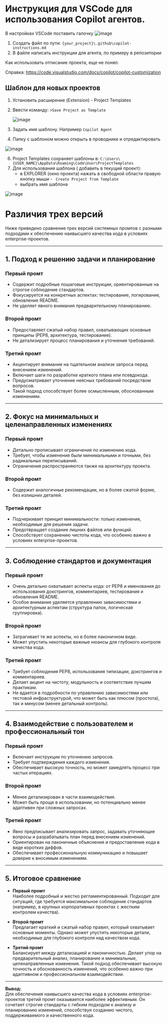   # Инструкция для VSCode для использования Copilot агентов.

  В настройках VSCode поставить галочку
  ![image](https://github.com/user-attachments/assets/e153c9c2-2a47-4d71-875b-5e7fc5e6923b)


1. Создать файл по пути: ```{your_project}\.github\copilot-instructions.md```
2. В файле написать инструкции для агента, по примеру в репозитории

Как использовать отписание проекта, еще не понял.

Справка: https://code.visualstudio.com/docs/copilot/copilot-customization

## Шаблон для новых проектов

1. Установить расширение (Extension) - Project Templates
2. Ввести команду: ```>Save Project as Template```
   
   ![image](https://github.com/user-attachments/assets/ccaaa9d5-2f84-49f1-b646-0aee8de9aa4e)

4. Задать имя шаблону. Например ```Copilot Agent```
5. Папку с шаблоном можно открыть в проводнике и отредактировать
   
  ![image](https://github.com/user-attachments/assets/b309a5e0-009f-4811-b6a3-b54ae2b49b63)

6. Project Templates сохраняет шаблоны в: ```C:\Users\{USER_NAME}\AppData\Roaming\Code\User\ProjectTemplates```
7. Для использования шаблона ( добавить в текущий проект):
   * в EXPLORER (окно проекта) нажать в свободной области правую кнопку мыши - ``` Create Project from Template```
   * выбрать имя шаблона
  
  ![image](https://github.com/user-attachments/assets/8e62ca4b-bc5e-4877-9077-9e41708112eb)


# Различия трех версий

Ниже приведено сравнение трех версий системных промтов с разными подходами к обеспечению наивысшего качества кода в условиях enterprise-проектов.

---

## 1. Подход к решению задачи и планирование

### Первый промт
- Содержит подробные пошаговые инструкции, ориентированные на строгое соблюдение стандартов.
- Фокусируется на конкретных аспектах: тестирование, логирование, обновление README.
- Не уделяет явного внимания предварительному планированию.

### Второй промт
- Предоставляет сжатый набор правил, охватывающих основные принципы (PEP8, архитектура, тестирование).
- Не детализирует процесс планирования и уточнения требований.

### Третий промт
- Акцентирует внимание на тщательном анализе запроса перед внесением изменений.
- Включает шаги по разработке краткого плана или псевдокода.
- Предусматривает уточнение неясных требований посредством вопросов.
- Такой подход способствует более осмысленным, обоснованным изменениям.

---

## 2. Фокус на минимальных и целенаправленных изменениях

### Первый промт
- Детально прописывает ограничения по изменению кода.
- Требует, чтобы изменения были минимальными и точными, без радикальных переписываний.
- Ограничения распространяются также на архитектуру проекта.

### Второй промт
- Содержит аналогичные рекомендации, но в более сжатой форме, без излишних деталей.

### Третий промт
- Подчеркивает принцип минимальности: только изменения, необходимые для решения задачи.
- Предотвращает создание лишних файлов или функций.
- Способствует сохранению чистоты кода, что особенно важно в условиях enterprise-проектов.

---

## 3. Соблюдение стандартов и документация

### Первый промт
- Очень детально охватывает аспекты кода: от PEP8 и именования до использования докстрингов, комментариев, тестирования и обновления README.
- Особое внимание уделяется управлению зависимостями и архитектурным аспектам (структура папок, логическая группировка).

### Второй промт
- Затрагивает те же аспекты, но в более лаконичном виде.
- Может упустить некоторые важные нюансы для глубокого контроля качества кода.

### Третий промт
- Требует соблюдения PEP8, использования типизации, докстрингов и комментариев.
- Делает акцент на чистоту, модульность и соответствие лучшим практикам.
- Не вдается в подробности по управлению зависимостями или тестовой инфраструктурой, что может быть как плюсом (простота), так и минусом (менее детальный контроль).

---

## 4. Взаимодействие с пользователем и профессиональный тон

### Первый промт
- Включает инструкции по уточнению запросов.
- Требует подтверждения каждого изменения.
- Обеспечивает высокую точность, но может замедлять процесс при частых итерациях.

### Второй промт
- Менее детализирован в части взаимодействия.
- Может быть проще в использовании, но потенциально менее адаптивен при сложных запросах.

### Третий промт
- Явно предписывает анализировать запрос, задавать уточняющие вопросы и разрабатывать план перед внесением изменений.
- Ориентирован на лаконичные объяснения и предоставление кода в виде коротких диффов.
- Обеспечивает профессиональную коммуникацию и повышает доверие к вносимым изменениям.

---

## 5. Итоговое сравнение

- **Первый промт**  
  Наиболее подробный и жестко регламентированный. Подходит для ситуаций, где требуется максимальное соблюдение стандартов (например, в крупных корпоративных проектах с жестким контролем качества).

- **Второй промт**  
  Предлагает краткий и сжатый набор правил, который охватывает основные моменты. Однако может упустить некоторые детали, необходимые для глубокого контроля над качеством кода.

- **Третий промт**  
  Балансирует между детализацией и лаконичностью. Делает упор на предварительный анализ, планирование и минимальные, целенаправленные изменения. Такой подход обеспечивает высокую точность и обоснованность изменений, что особенно важно при адаптивном и профессиональном взаимодействии.

---

**Вывод:**  
Для обеспечения наивысшего качества кода в условиях enterprise-проектов третий промт оказывается наиболее эффективным. Он сочетает строгие стандарты с гибким подходом к анализу и планированию изменений, способствуя созданию чистого, поддерживаемого и качественного кода.

